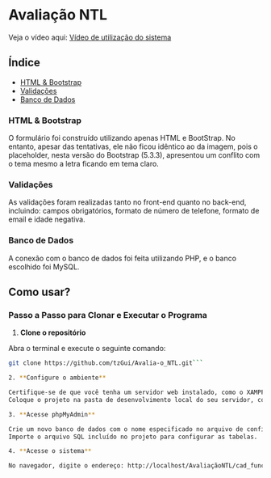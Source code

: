 # Avaliação NTL

Veja o vídeo aqui: [Vídeo de utilização do sistema](https://youtu.be/FgKYM4nRBU4)

## Índice

- [HTML & Bootstrap](#html--bootstrap)
- [Validações](#validações)
- [Banco de Dados](#banco-de-dados)

### HTML & Bootstrap

O formulário foi construído utilizando apenas HTML e BootStrap. No entanto, apesar das tentativas, ele não ficou idêntico ao da imagem, pois o placeholder, nesta versão do Bootstrap (5.3.3), apresentou um conflito com o tema mesmo a letra ficando em tema claro.

### Validações

As validações foram realizadas tanto no front-end quanto no back-end, incluindo: campos obrigatórios, formato de número de telefone, formato de email e idade negativa.

### Banco de Dados

A conexão com o banco de dados foi feita utilizando PHP, e o banco escolhido foi MySQL.

## Como usar?

### Passo a Passo para Clonar e Executar o Programa

1. **Clone o repositório**

Abra o terminal e execute o seguinte comando:
   ```bash
   git clone https://github.com/tzGui/Avalia-o_NTL.git```

2. **Configure o ambiente**

Certifique-se de que você tenha um servidor web instalado, como o XAMPP e inicie o servidor.
Coloque o projeto na pasta de desenvolvimento local do seu servidor, como a pasta htdocs no XAMPP.

3. **Acesse phpMyAdmin**

Crie um novo banco de dados com o nome especificado no arquivo de configuração.
Importe o arquivo SQL incluído no projeto para configurar as tabelas.

4. **Acesse o sistema**

No navegador, digite o endereço: http://localhost/AvaliaçãoNTL/cad_funcionario.html
